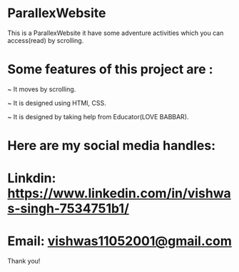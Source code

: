 # ParallexWebsite
  This is a ParallexWebsite it have some adventure activities which you can access(read) by scrolling.
# Some features of this project are :
~ It moves by scrolling.

~ It is designed using HTMl, CSS.

~ It is designed by taking help from Educator(LOVE BABBAR).

# Here are my social media handles:
# Linkdin: https://www.linkedin.com/in/vishwas-singh-7534751b1/

# Email: vishwas11052001@gmail.com

Thank you!
